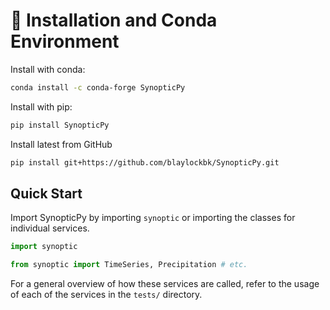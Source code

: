 # 🐍 Installation and Conda Environment

Install with conda:

```bash
conda install -c conda-forge SynopticPy
```

Install with pip:

```bash
pip install SynopticPy
```

Install latest from GitHub

```bash
pip install git+https://github.com/blaylockbk/SynopticPy.git
```

## Quick Start

Import SynopticPy by importing `synoptic` or importing the classes for individual services.

```python
import synoptic
```

```python
from synoptic import TimeSeries, Precipitation # etc.
```

For a general overview of how these services are called, refer to the usage of each of the services in the `tests/` directory.

